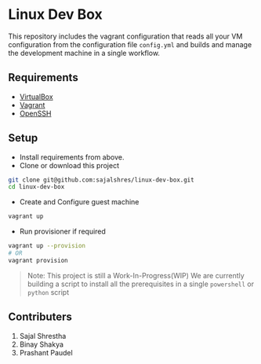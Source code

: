 # Linux Dev Box
This repository includes the vagrant configuration that reads all your VM configuration from the configuration file `config.yml` and builds and manage the development machine in a single workflow.

## Requirements
* [VirtualBox](https://www.virtualbox.org/wiki/Downloads)
* [Vagrant](https://releases.hashicorp.com/vagrant/2.2.7/vagrant_2.2.7_x86_64.msi)
* [OpenSSH](https://github.com/PowerShell/Win32-OpenSSH/releases)

## Setup
* Install requirements from above.
* Clone or download this project
```bash
git clone git@github.com:sajalshres/linux-dev-box.git
cd linux-dev-box
```
* Create and Configure guest machine
```bash
vagrant up
```
* Run provisioner if required
```bash
vagrant up --provision
# OR
vagrant provision
```

> Note:
> This project is still a Work-In-Progress(WIP)
> We are currently building a script to install all the prerequisites in a single `powershell` or `python` script

## Contributers
1. Sajal Shrestha
2. Binay Shakya
3. Prashant Paudel
